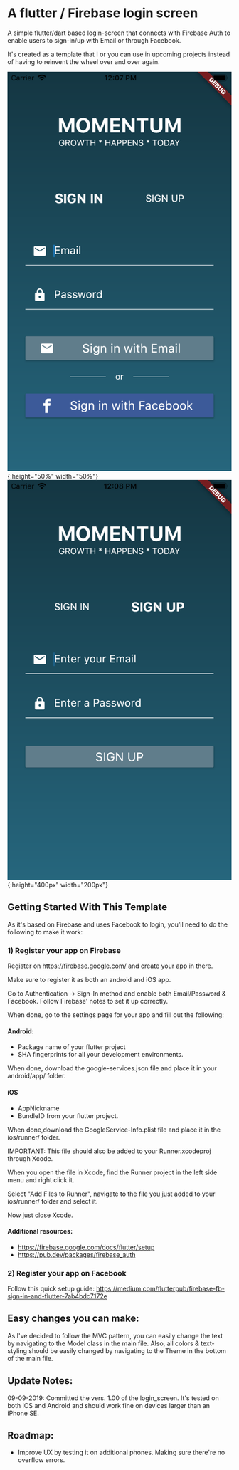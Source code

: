 # A flutter / Firebase login screen

A simple flutter/dart based login-screen that connects with Firebase Auth to enable users to sign-in/up with Email or through Facebook. 

It's created as a template that I or you can use in upcoming projects instead of having to reinvent the wheel over and over again.  

![SignIn page](/assets/screenshots/screenshot_iPhone6s_signin.png?raw=true){:height="50%" width="50%"}
![SignUp page](/assets/screenshots/screenshot_iPhone6s_signup.png?raw=true){:height="400px" width="200px"}

## Getting Started With This Template

As it's based on Firebase and uses Facebook to login, you'll need to do the following to make it work:

### 1) Register your app on Firebase

Register on https://firebase.google.com/ and create your app in there.

Make sure to register it as both an android and iOS app. 

Go to Authentication -> Sign-In method and enable both Email/Password & Facebook. Follow Firebase' notes to set it up correctly. 

When done, go to the settings page for your app and fill out the following:

#### Android: 

* Package name of your flutter project
* SHA fingerprints for all your development environments. 

When done, download the google-services.json file and place it in your android/app/ folder. 

#### iOS

* AppNickname
* BundleID from your flutter project.

When done,download the GoogleService-Info.plist file and place it in the ios/runner/ folder.

IMPORTANT: This file should also be added to your Runner.xcodeproj through Xcode.

When you open the file in Xcode, find the Runner project in the left side menu and right click it. 

Select "Add Files to Runner", navigate to the file you just added to your ios/runner/ folder and select it. 

Now just close Xcode.

#### Additional resources:

* https://firebase.google.com/docs/flutter/setup
* https://pub.dev/packages/firebase_auth

### 2) Register your app on Facebook

Follow this quick setup guide: https://medium.com/flutterpub/firebase-fb-sign-in-and-flutter-7ab4bdc7172e

## Easy changes you can make:

As I've decided to follow the MVC pattern, you can easily change the text by navigating to the Model class in the main file. Also, all colors & text-styling should be easily changed by navigating to the Theme in the bottom of the main file. 

## Update Notes:

09-09-2019: Committed the vers. 1.00 of the login_screen. It's tested on both iOS and Android and should work fine on devices larger than an iPhone SE.

## Roadmap:

* Improve UX by testing it on additional phones. Making sure there're no overflow errors. 

